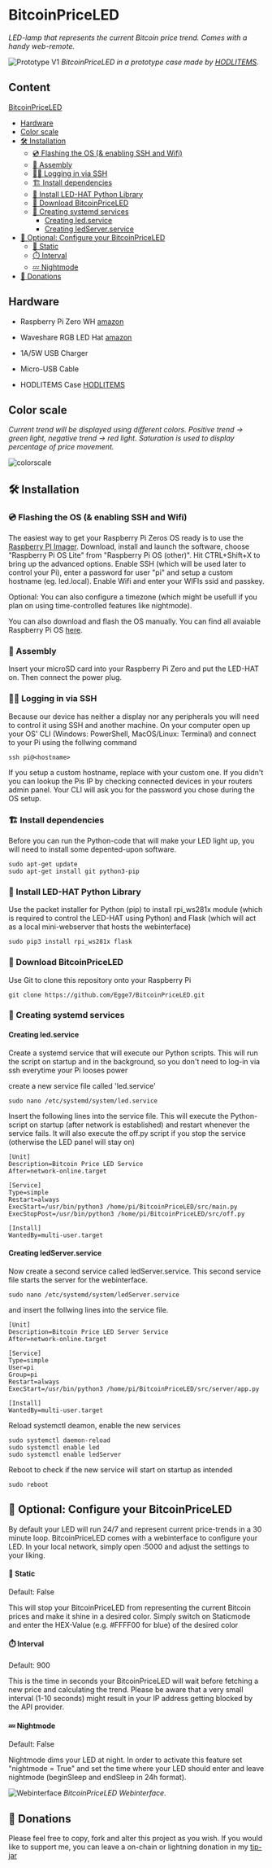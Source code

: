 # BitcoinPriceLED
 
*LED-lamp that represents the current Bitcoin price trend. Comes with a handy web-remote.*

![Prototype V1](/pictures/LED.jpg)
*BitcoinPriceLED in a prototype case made by [HODLITEMS](https://hodlitems.com/).*

## Content
[BitcoinPriceLED](#bitcoinpriceled)
  * [Hardware](#hardware)
  * [Color scale](#color-scale)
  * [🛠️ Installation](#----installation)
    + [💿 Flashing the OS (& enabling SSH and Wifi)](#---flashing-the-os----enabling-ssh-and-wifi-)
    + [🔨 Assembly](#---assembly)
    + [👨‍💻 Logging in via SSH](#------logging-in-via-ssh)
    + [🏗️ Install dependencies](#----install-dependencies)
    + [🚧 Install LED-HAT Python Library](#---install-led-hat-python-library)
    + [📁 Download BitcoinPriceLED](#---download-bitcoinpriceled)
    + [👷 Creating systemd services](#---creating-systemd-services)
      - [Creating led.service](#creating-ledservice)
      - [Creating ledServer.service](#creating-ledserverservice)
  * [🧰 Optional: Configure your BitcoinPriceLED](#---optional--configure-your-bitcoinpriceled)
      - [🎨 Static](#---static)
      - [⏱️ Interval](#---interval)
      - [💤 Nightmode](#---nightmode)
  * [🧡 Donations](#---donations)



## Hardware

* Raspberry Pi Zero WH [amazon](https://www.amazon.de/Raspberry-Pi-Zero-WH/dp/B07BHMRTTY)
* Waveshare RGB LED Hat [amazon](https://www.amazon.de/Waveshare-RGB-LED-HAT-Expansion/dp/B06ZYLC1BJ)
* 1A/5W USB Charger
* Micro-USB Cable

* HODLITEMS Case [HODLITEMS](https://hodlitems.com/shop/)


## Color scale

*Current trend will be displayed using different colors. Positive trend -> green light, negative trend -> red light. Saturation is used to display percentage of price movement.*

![colorscale](/pictures/Farbskala.png)

## 🛠️ Installation

### 💿 Flashing the OS (& enabling SSH and Wifi)

The easiest way to get your Raspberry Pi Zeros OS ready is to use the [Raspberry PI Imager](https://www.raspberrypi.org/software/). Download, install and launch the software, choose "Raspberry Pi OS Lite" from "Raspberry Pi OS (other)". Hit CTRL+Shift+X to bring up the advanced options. Enable SSH (which will be used later to control your Pi), enter a password for user "pi" and setup a custom hostname (eg. led.local). Enable Wifi and enter your WIFIs ssid and passkey.

Optional: You can also configure a timezone (which might be usefull if you plan on using time-controlled features like nightmode).

You can also download and flash the OS manually. You can find all avaiable Raspberry Pi OS [here](https://www.raspberrypi.org/software/operating-systems/).

### 🔨 Assembly

Insert your microSD card into your Raspberry Pi Zero and put the LED-HAT on. Then connect the power plug.

### 👨‍💻 Logging in via SSH

Because our device has neither a display nor any peripherals you will need to control it using SSH and another machine. On your computer open up your OS' CLI (Windows: PowerShell, MacOS/Linux: Terminal) and connect to your Pi using the follwing command

```shell
ssh pi@<hostname>
```

If you setup a custom hostname, replace <hostname> with your custom one. If you didn't you can lookup the Pis IP by checking connected devices in your routers admin panel. Your CLI will ask you for the password you chose during the OS setup.

### 🏗️ Install dependencies

Before you can run the Python-code that will make your LED light up, you will need to install some depented-upon software.

```shell
sudo apt-get update
sudo apt-get install git python3-pip
```

### 🚧 Install LED-HAT Python Library

Use the packet installer for Python (pip) to install rpi_ws281x module (which is required to control the LED-HAT using Python) and Flask (which will act as a local mini-webserver that hosts the webinterface)

```shell
sudo pip3 install rpi_ws281x flask
```

### 📁 Download BitcoinPriceLED

Use Git to clone this repository onto your Raspberry Pi

```shell
git clone https://github.com/Egge7/BitcoinPriceLED.git
```

### 👷 Creating systemd services

#### Creating led.service

Create a systemd service that will execute our Python scripts. This will run the script on startup and in the background, so you don't need to log-in via ssh everytime your Pi looses power

create a new service file called 'led.service'

```shell
sudo nano /etc/systemd/system/led.service
```

Insert the following lines into the service file. This will execute the Python-script on startup (after network is established) and restart whenever the service fails. It will also execute the off.py script if you stop the service (otherwise the LED panel will stay on)
```
[Unit]
Description=Bitcoin Price LED Service
After=network-online.target

[Service]
Type=simple
Restart=always
ExecStart=/usr/bin/python3 /home/pi/BitcoinPriceLED/src/main.py
ExecStopPost=/usr/bin/python3 /home/pi/BitcoinPriceLED/src/off.py

[Install]
WantedBy=multi-user.target
```
#### Creating ledServer.service

Now create a second service called ledServer.service. This second service file starts the server for the webinterface.

```shell
sudo nano /etc/systemd/system/ledServer.service
```

and insert the follwing lines into the service file.

```
[Unit]
Description=Bitcoin Price LED Server Service
After=network-online.target

[Service]
Type=simple
User=pi
Group=pi
Restart=always
ExecStart=/usr/bin/python3 /home/pi/BitcoinPriceLED/src/server/app.py

[Install]
WantedBy=multi-user.target
```

Reload systemctl deamon, enable the new services

```shell
sudo systemctl daemon-reload
sudo systemctl enable led
sudo systemctl enable ledServer
```

Reboot to check if the new service will start on startup as intended

```shell
sudo reboot
```

## 🧰 Optional: Configure your BitcoinPriceLED

By default your LED will run 24/7 and represent current price-trends in a 30 minute loop.
BitcoinPriceLED comes with a webinterface to configure your LED. In your local network, simply open <hostname of your Pi>:5000 and adjust the settings to your liking.

#### 🎨 Static

Default: False

This will stop your BitcoinPriceLED from representing the current Bitcoin prices and make it shine in a desired color. Simply switch on Staticmode and enter the HEX-Value (e.g. #FFFF00 for blue) of the desired color

#### ⏱️ Interval

Default: 900

This is the time in seconds your BitcoinPriceLED will wait before fetching a new price and calculating the trend. Please be aware that a very small interval (1-10 seconds) might result in your IP address getting blocked by the API provider.

#### 💤 Nightmode

Default: False

Nightmode dims your LED at night. In order to activate this feature set "nightmode = True" and set the time where your LED should enter and leave nightmode (beginSleep and endSleep in 24h format).
 
![Webinterface](/pictures/Webinterface.jpg)
*BitcoinPriceLED Webinterface.*

## 🧡 Donations 

Please feel free to copy, fork and alter this project as you wish. If you would like to support me, you can leave a on-chain or lightning donation in my [tip-jar](https://tallyco.in/Egge/)
